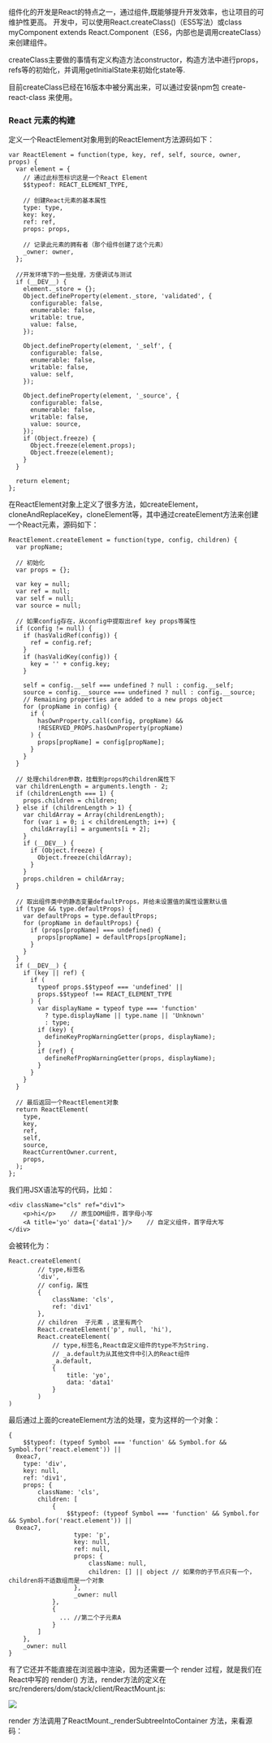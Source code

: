 组件化的开发是React的特点之一，通过组件,既能够提升开发效率，也让项目的可维护性更高。
开发中，可以使用React.createClass()（ES5写法）或class myComponent extends React.Component（ES6，内部也是调用createClass）来创建组件。

createClass主要做的事情有定义构造方法constructor，构造方法中进行props，refs等的初始化，并调用getInitialState来初始化state等.

目前createClass已经在16版本中被分离出来，可以通过安装npm包 create-react-class 来使用。

### React 元素的构建

定义一个ReactElement对象用到的ReactElement方法源码如下：

```
var ReactElement = function(type, key, ref, self, source, owner, props) {
  var element = {
    // 通过此标签标识这是一个React Element
    $$typeof: REACT_ELEMENT_TYPE,

    // 创建React元素的基本属性
    type: type,
    key: key,
    ref: ref,
    props: props,

    // 记录此元素的拥有者（那个组件创建了这个元素）
    _owner: owner,
  };

  //开发环境下的一些处理，方便调试与测试
  if (__DEV__) {
    element._store = {};
    Object.defineProperty(element._store, 'validated', {
      configurable: false,
      enumerable: false,
      writable: true,
      value: false,
    });
    
    Object.defineProperty(element, '_self', {
      configurable: false,
      enumerable: false,
      writable: false,
      value: self,
    });
    
    Object.defineProperty(element, '_source', {
      configurable: false,
      enumerable: false,
      writable: false,
      value: source,
    });
    if (Object.freeze) {
      Object.freeze(element.props);
      Object.freeze(element);
    }
  }

  return element;
};

```

在ReactElement对象上定义了很多方法，如createElement，cloneAndReplaceKey，cloneElement等，其中通过createElement方法来创建一个React元素，源码如下：

```
ReactElement.createElement = function(type, config, children) {
  var propName;

  // 初始化
  var props = {};

  var key = null;
  var ref = null;
  var self = null;
  var source = null;

  // 如果config存在，从config中提取出ref key props等属性
  if (config != null) {
    if (hasValidRef(config)) {
      ref = config.ref;
    }
    if (hasValidKey(config)) {
      key = '' + config.key;
    }

    self = config.__self === undefined ? null : config.__self;
    source = config.__source === undefined ? null : config.__source;
    // Remaining properties are added to a new props object
    for (propName in config) {
      if (
        hasOwnProperty.call(config, propName) &&
        !RESERVED_PROPS.hasOwnProperty(propName)
      ) {
        props[propName] = config[propName];
      }
    }
  }
  
  // 处理children参数，挂载到props的children属性下
  var childrenLength = arguments.length - 2;
  if (childrenLength === 1) {
    props.children = children;
  } else if (childrenLength > 1) {
    var childArray = Array(childrenLength);
    for (var i = 0; i < childrenLength; i++) {
      childArray[i] = arguments[i + 2];
    }
    if (__DEV__) {
      if (Object.freeze) {
        Object.freeze(childArray);
      }
    }
    props.children = childArray;
  }

  // 取出组件类中的静态变量defaultProps，并给未设置值的属性设置默认值
  if (type && type.defaultProps) {
    var defaultProps = type.defaultProps;
    for (propName in defaultProps) {
      if (props[propName] === undefined) {
        props[propName] = defaultProps[propName];
      }
    }
  }
  if (__DEV__) {
    if (key || ref) {
      if (
        typeof props.$$typeof === 'undefined' ||
        props.$$typeof !== REACT_ELEMENT_TYPE
      ) {
        var displayName = typeof type === 'function'
          ? type.displayName || type.name || 'Unknown'
          : type;
        if (key) {
          defineKeyPropWarningGetter(props, displayName);
        }
        if (ref) {
          defineRefPropWarningGetter(props, displayName);
        }
      }
    }
  }
  
  // 最后返回一个ReactElement对象
  return ReactElement(
    type,
    key,
    ref,
    self,
    source,
    ReactCurrentOwner.current,
    props,
  );
};

```

我们用JSX语法写的代码，比如：



```
<div className="cls" ref="div1">
    <p>hi</p>    // 原生DOM组件，首字母小写
    <A title='yo' data={'data1'}/>    // 自定义组件，首字母大写
</div>
```


会被转化为：


```
React.createElement(
        // type,标签名
        'div',   
        // config，属性
        {        
            className: 'cls',
            ref: 'div1'
        },
        // children  子元素 ，这里有两个
        React.createElement('p', null, 'hi'),   
        React.createElement(
            // type,标签名,React自定义组件的type不为String.
            // _a.default为从其他文件中引入的React组件
            _a.default,    
            {
                title: 'yo',
                data: 'data1'
            }
        )  
)
```

最后通过上面的createElement方法的处理，变为这样的一个对象：

```
{
    $$typeof: (typeof Symbol === 'function' && Symbol.for && Symbol.for('react.element')) ||
  0xeac7,
    type: 'div',
    key: null,
    ref: 'div1',
    props: {
        className: 'cls',
        children: [
            {
                $$typeof: (typeof Symbol === 'function' && Symbol.for && Symbol.for('react.element')) ||
  0xeac7,
                  type: 'p',
                  key: null,
                  ref: null,
                  props: {
                      className: null,
                      children: [] || object // 如果你的子节点只有一个，children将不适数组而是一个对象
                  },
                  _owner: null
            },
            {
              ... //第二个子元素A
            }
        ]
    },
    _owner: null
}
```

有了它还并不能直接在浏览器中渲染，因为还需要一个 render 过程，就是我们在React中写的 render() 方法，render方法的定义在src/renderers/dom/stack/client/ReactMount.js:

![](/assets/WX20171007-160356@2x.png)

render 方法调用了ReactMount._renderSubtreeIntoContainer 方法，来看源码：























